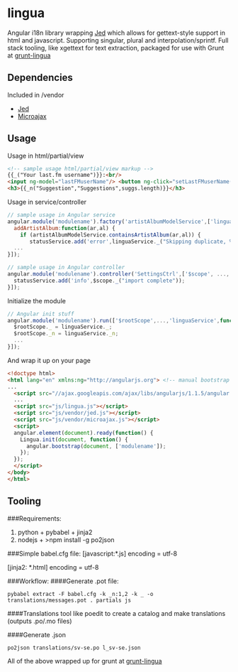 lingua
======

Angular i18n library wrapping [Jed](https://github.com/SlexAxton/Jed) which allows for gettext-style support in html and javascript. Supporting singular, plural and interpolation/sprintf. Full stack tooling, like xgettext for text extraction, packaged for use with Grunt at [grunt-lingua](https://github.com/ErikAndreas/grunt-lingua)

## Dependencies
Included in /vendor
* [Jed](https://github.com/SlexAxton/Jed)
* [Microajax](https://code.google.com/p/microajax/)

## Usage
Usage in html/partial/view

```html
<!-- sample usage html/partial/view markup -->
{{_("Your last.fm username")}}:<br/>
<input ng-model="lastFMuserName"/> <button ng-click="setLastFMuserName()">{{_("Set")}}</button>
<h3>{{_n("Suggestion","Suggestions",suggs.length)}}</h3>
```

Usage in service/controller

```js
// sample usage in Angular service
angular.module('modulename').factory('artistAlbumModelService',['linguaService', ... ,function(linguaService, ...) {
  addArtistAlbum:function(ar,al) {
    if (artistAlbumModelService.containsArtistAlbum(ar,al)) {
       statusService.add('error',linguaService._("Skipping duplicate, %1$s %2$s is already in the list",[ar,al]));
  ...
}]);

// sample usage in Angular controller
angular.module('modulename').controller('SettingsCtrl',['$scope', ..., function($scope, ...) {
  statusService.add('info',$scope._("import complete"));
}]);
```

Initialize the module
```js
// Angular init stuff
angular.module('modulename').run(['$rootScope',...,'linguaService',function($rootScope,...,linguaService) {
  $rootScope._ = linguaService._;
  $rootScope._n = linguaService._n;
  ...
}]);
```

And wrap it up on your page
```html
<!doctype html>
<html lang="en" xmlns:ng="http://angularjs.org"> <!-- manual bootstrap so no ng-app -->
...
  <script src="//ajax.googleapis.com/ajax/libs/angularjs/1.1.5/angular.min.js"></script>
  ...
  <script src="js/lingua.js"></script>
  <script src="js/vendor/jed.js"></script>
  <script src="js/vendor/microajax.js"></script>
  <script>
  angular.element(document).ready(function() {
    Lingua.init(document, function() {
      angular.bootstrap(document, ['modulename']);
    });
  });
  </script>
</body>
</html>
```
## Tooling
###Requirements:
1. python + pybabel + jinja2
2. nodejs + >npm install -g po2json

###Simple babel.cfg file:
  [javascript:*.js]
  encoding = utf-8

  [jinja2: *.html]
  encoding = utf-8

###Workflow:
####Generate .pot file:
```shell
pybabel extract -F babel.cfg -k _n:1,2 -k _ -o translations/messages.pot . partials js
```

####Translations
tool like poedit to create a catalog and make translations (outputs .po/.mo files)

####Generate .json
```shell
po2json translations/sv-se.po l_sv-se.json
```

All of the above wrapped up for grunt at [grunt-lingua](https://github.com/ErikAndreas/grunt-lingua)
